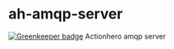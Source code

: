 # ah-amqp-server

[![Greenkeeper badge](https://badges.greenkeeper.io/DanielHreben/ah-amqp-server.svg)](https://greenkeeper.io/)
Actionhero amqp server
